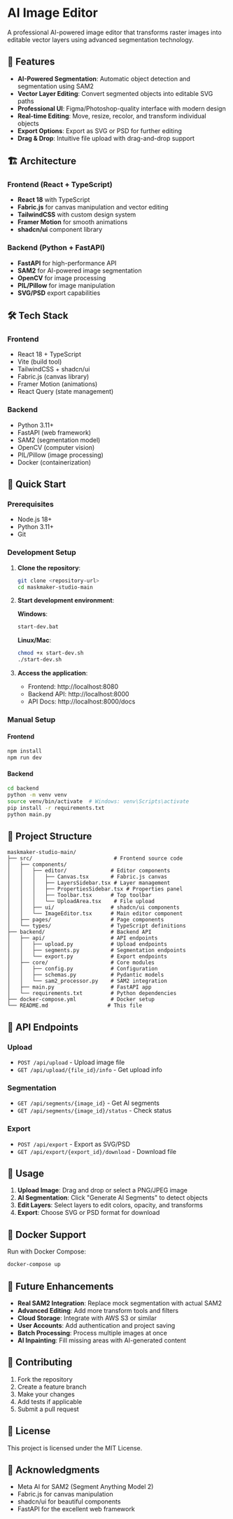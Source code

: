 # AI Image Editor

A professional AI-powered image editor that transforms raster images into editable vector layers using advanced segmentation technology.

## 🚀 Features

- **AI-Powered Segmentation**: Automatic object detection and segmentation using SAM2
- **Vector Layer Editing**: Convert segmented objects into editable SVG paths
- **Professional UI**: Figma/Photoshop-quality interface with modern design
- **Real-time Editing**: Move, resize, recolor, and transform individual objects
- **Export Options**: Export as SVG or PSD for further editing
- **Drag & Drop**: Intuitive file upload with drag-and-drop support

## 🏗️ Architecture

### Frontend (React + TypeScript)
- **React 18** with TypeScript
- **Fabric.js** for canvas manipulation and vector editing
- **TailwindCSS** with custom design system
- **Framer Motion** for smooth animations
- **shadcn/ui** component library

### Backend (Python + FastAPI)
- **FastAPI** for high-performance API
- **SAM2** for AI-powered image segmentation
- **OpenCV** for image processing
- **PIL/Pillow** for image manipulation
- **SVG/PSD** export capabilities

## 🛠️ Tech Stack

### Frontend
- React 18 + TypeScript
- Vite (build tool)
- TailwindCSS + shadcn/ui
- Fabric.js (canvas library)
- Framer Motion (animations)
- React Query (state management)

### Backend
- Python 3.11+
- FastAPI (web framework)
- SAM2 (segmentation model)
- OpenCV (computer vision)
- PIL/Pillow (image processing)
- Docker (containerization)

## 🚀 Quick Start

### Prerequisites
- Node.js 18+
- Python 3.11+
- Git

### Development Setup

1. **Clone the repository**:
   ```bash
   git clone <repository-url>
   cd maskmaker-studio-main
   ```

2. **Start development environment**:
   
   **Windows**:
   ```bash
   start-dev.bat
   ```
   
   **Linux/Mac**:
   ```bash
   chmod +x start-dev.sh
   ./start-dev.sh
   ```

3. **Access the application**:
   - Frontend: http://localhost:8080
   - Backend API: http://localhost:8000
   - API Docs: http://localhost:8000/docs

### Manual Setup

#### Frontend
```bash
npm install
npm run dev
```

#### Backend
```bash
cd backend
python -m venv venv
source venv/bin/activate  # Windows: venv\Scripts\activate
pip install -r requirements.txt
python main.py
```

## 📁 Project Structure

```
maskmaker-studio-main/
├── src/                          # Frontend source code
│   ├── components/
│   │   ├── editor/              # Editor components
│   │   │   ├── Canvas.tsx       # Fabric.js canvas
│   │   │   ├── LayersSidebar.tsx # Layer management
│   │   │   ├── PropertiesSidebar.tsx # Properties panel
│   │   │   ├── Toolbar.tsx      # Top toolbar
│   │   │   └── UploadArea.tsx    # File upload
│   │   ├── ui/                  # shadcn/ui components
│   │   └── ImageEditor.tsx      # Main editor component
│   ├── pages/                   # Page components
│   └── types/                   # TypeScript definitions
├── backend/                     # Backend API
│   ├── api/                     # API endpoints
│   │   ├── upload.py            # Upload endpoints
│   │   ├── segments.py          # Segmentation endpoints
│   │   └── export.py            # Export endpoints
│   ├── core/                    # Core modules
│   │   ├── config.py            # Configuration
│   │   ├── schemas.py           # Pydantic models
│   │   └── sam2_processor.py    # SAM2 integration
│   ├── main.py                  # FastAPI app
│   └── requirements.txt         # Python dependencies
├── docker-compose.yml           # Docker setup
└── README.md                   # This file
```

## 🔧 API Endpoints

### Upload
- `POST /api/upload` - Upload image file
- `GET /api/upload/{file_id}/info` - Get upload info

### Segmentation
- `GET /api/segments/{image_id}` - Get AI segments
- `GET /api/segments/{image_id}/status` - Check status

### Export
- `POST /api/export` - Export as SVG/PSD
- `GET /api/export/{export_id}/download` - Download file

## 🎨 Usage

1. **Upload Image**: Drag and drop or select a PNG/JPEG image
2. **AI Segmentation**: Click "Generate AI Segments" to detect objects
3. **Edit Layers**: Select layers to edit colors, opacity, and transforms
4. **Export**: Choose SVG or PSD format for download

## 🐳 Docker Support

Run with Docker Compose:
```bash
docker-compose up
```

## 🔮 Future Enhancements

- **Real SAM2 Integration**: Replace mock segmentation with actual SAM2
- **Advanced Editing**: Add more transform tools and filters
- **Cloud Storage**: Integrate with AWS S3 or similar
- **User Accounts**: Add authentication and project saving
- **Batch Processing**: Process multiple images at once
- **AI Inpainting**: Fill missing areas with AI-generated content

## 🤝 Contributing

1. Fork the repository
2. Create a feature branch
3. Make your changes
4. Add tests if applicable
5. Submit a pull request

## 📄 License

This project is licensed under the MIT License.

## 🙏 Acknowledgments

- Meta AI for SAM2 (Segment Anything Model 2)
- Fabric.js for canvas manipulation
- shadcn/ui for beautiful components
- FastAPI for the excellent web framework